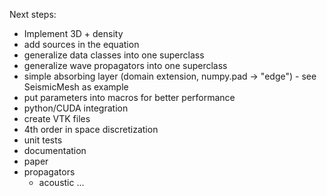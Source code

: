 Next steps:
* Implement 3D + density
* add sources in the equation
* generalize data classes into one superclass
* generalize wave propagators into one superclass
* simple absorbing layer (domain extension, numpy.pad -> "edge") - see SeismicMesh as example
* put parameters into macros for better performance
* python/CUDA integration
* create VTK files
* 4th order in space discretization
* unit tests
* documentation
* paper
* propagators
  * acoustic ...
